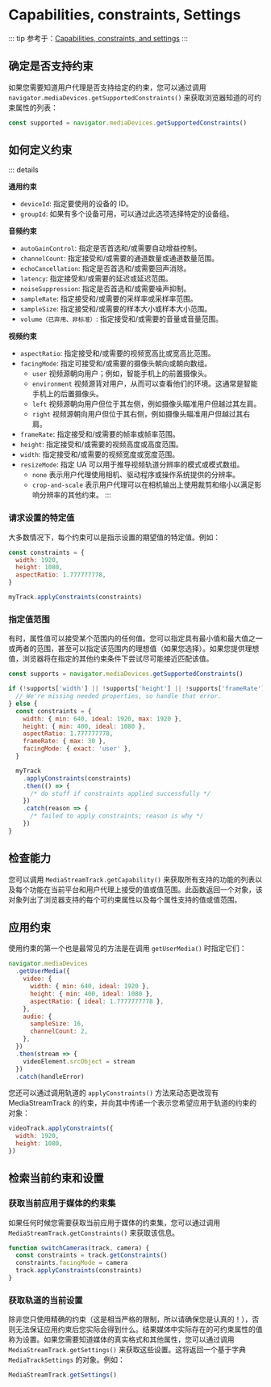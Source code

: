 # Capabilities, constraints, Settings

::: tip
参考于：[Capabilities, constraints, and settings](https://developer.mozilla.org/en-US/docs/Web/API/Media_Capture_and_Streams_API/Constraints#determining_if_a_constraint_is_supported)
:::

## 确定是否支持约束

如果您需要知道用户代理是否支持给定的约束，您可以通过调用 `navigator.mediaDevices.getSupportedConstraints()` 来获取浏览器知道的可约束属性的列表：

```js
const supported = navigator.mediaDevices.getSupportedConstraints()
```

## 如何定义约束

::: details

**通用约束**

- `deviceId`: 指定要使用的设备的 ID。
- `groupId`: 如果有多个设备可用，可以通过此选项选择特定的设备组。

**音频约束**

- `autoGainControl`: 指定是否首选和/或需要自动增益控制。
- `channelCount`: 指定接受和/或需要的通道数量或通道数量范围。
- `echoCancellation`: 指定是否首选和/或需要回声消除。
- `latency`: 指定接受和/或需要的延迟或延迟范围。
- `noiseSuppression`: 指定是否首选和/或需要噪声抑制。
- `sampleRate`: 指定接受和/或需要的采样率或采样率范围。
- `sampleSize`: 指定接受和/或需要的样本大小或样本大小范围。
- `volume（已弃用、非标准）`: 指定接受和/或需要的音量或音量范围。

**视频约束**

- `aspectRatio`: 指定接受和/或需要的视频宽高比或宽高比范围。
- `facingMode`: 指定可接受和/或需要的摄像头朝向或朝向数组。
  - `user` 视频源朝向用户；例如，智能手机上的前置摄像头。
  - `environment` 视频源背对用户，从而可以查看他们的环境。这通常是智能手机上的后置摄像头。
  - `left` 视频源朝向用户但位于其左侧，例如摄像头瞄准用户但越过其左肩。
  - `right` 视频源朝向用户但位于其右侧，例如摄像头瞄准用户但越过其右肩。
- `frameRate`: 指定接受和/或需要的帧率或帧率范围。
- `height`: 指定接受和/或需要的视频高度或高度范围。
- `width`: 指定接受和/或需要的视频宽度或宽度范围。
- `resizeMode`: 指定 UA 可以用于推导视频轨道分辨率的模式或模式数组。
  - `none` 表示用户代理使用相机、驱动程序或操作系统提供的分辨率。
  - `crop-and-scale` 表示用户代理可以在相机输出上使用裁剪和缩小以满足影响分辨率的其他约束。
:::

### 请求设置的特定值

大多数情况下，每个约束可以是指示设置的期望值的特定值。例如：

```js
const constraints = {
  width: 1920,
  height: 1080,
  aspectRatio: 1.777777778,
}

myTrack.applyConstraints(constraints)
```

### 指定值范围

有时，属性值可以接受某个范围内的任何值。您可以指定具有最小值和最大值之一或两者的范围，甚至可以指定该范围内的理想值（如果您选择）。如果您提供理想值，浏览器将在指定的其他约束条件下尝试尽可能接近匹配该值。

```js
const supports = navigator.mediaDevices.getSupportedConstraints()

if (!supports['width'] || !supports['height'] || !supports['frameRate'] || !supports['facingMode']) {
  // We're missing needed properties, so handle that error.
} else {
  const constraints = {
    width: { min: 640, ideal: 1920, max: 1920 },
    height: { min: 400, ideal: 1080 },
    aspectRatio: 1.777777778,
    frameRate: { max: 30 },
    facingMode: { exact: 'user' },
  }

  myTrack
    .applyConstraints(constraints)
    .then(() => {
      /* do stuff if constraints applied successfully */
    })
    .catch(reason => {
      /* failed to apply constraints; reason is why */
    })
}
```

## 检查能力

您可以调用 `MediaStreamTrack.getCapability()` 来获取所有支持的功能的列表以及每个功能在当前平台和用户代理上接受的值或值范围。此函数返回一个对象，该对象列出了浏览器支持的每个可约束属性以及每个属性支持的值或值范围。

## 应用约束

使用约束的第一个也是最常见的方法是在调用 `getUserMedia()` 时指定它们：

```js
navigator.mediaDevices
  .getUserMedia({
    video: {
      width: { min: 640, ideal: 1920 },
      height: { min: 400, ideal: 1080 },
      aspectRatio: { ideal: 1.7777777778 },
    },
    audio: {
      sampleSize: 16,
      channelCount: 2,
    },
  })
  .then(stream => {
    videoElement.srcObject = stream
  })
  .catch(handleError)
```

您还可以通过调用轨道的 `applyConstraints()` 方法来动态更改现有 MediaStreamTrack 的约束，并向其中传递一个表示您希望应用于轨道的约束的对象：

```js
videoTrack.applyConstraints({
  width: 1920,
  height: 1080,
})
```

## 检索当前约束和设置

### 获取当前应用于媒体的约束集

如果任何时候您需要获取当前应用于媒体的约束集，您可以通过调用 `MediaStreamTrack.getConstraints()` 来获取该信息。

```js
function switchCameras(track, camera) {
  const constraints = track.getConstraints()
  constraints.facingMode = camera
  track.applyConstraints(constraints)
}
```

### 获取轨道的当前设置

除非您只使用精确的约束（这是相当严格的限制，所以请确保您是认真的！），否则无法保证应用约束后您实际会得到什么。结果媒体中实际存在的可约束属性的值称为设置。如果您需要知道媒体的真实格式和其他属性，您可以通过调用 `MediaStreamTrack.getSettings()` 来获取这些设置。这将返回一个基于字典 `MediaTrackSettings` 的对象。例如：

```js
MediaStreamTrack.getSettings()
```

